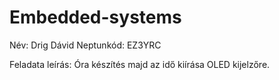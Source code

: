 # Embedded-systems

Név: Drig Dávid
Neptunkód: EZ3YRC

Feladata leírás: Óra készítés majd az idő kiírása OLED kijelzőre.
